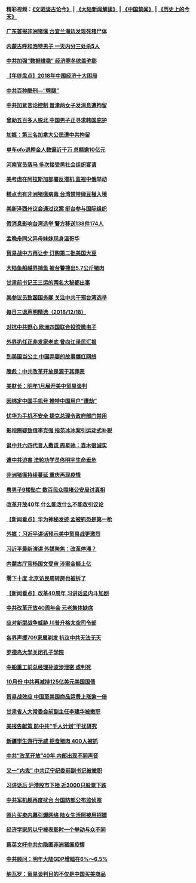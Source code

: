 #### 精彩视频：[《文昭谈古论今》](https://github.com/gfw-breaker/wenzhao/blob/master/README.md?t=12191531) | [《大陆新闻解读》](https://github.com/gfw-breaker/ntdtv-comedy/blob/master/README.md?t=12191531) | [《中国禁闻》](https://github.com/gfw-breaker/ntdtv-news/blob/master/README.md?t=12191531) | [《历史上的今天》](https://github.com/gfw-breaker/today-in-history/blob/master/README.md?t=12191531) 

#### [广东首报非洲猪瘟 台宜兰海边发现死猪尸体](../pages/nsc413/n10920009.md?t=12191531) 

#### [内蒙古呼和浩特男子 一天内分三处杀5人](../pages/nsc413/n10919842.md?t=12191531) 


#### [中共加强“数据维稳” 经济寒冬欲盖弥彰](../pages/nsc413/n10918460.md?t=12191531) 

#### [【年终盘点】2018年中国经济十大困局](../pages/nsc413/n10895823.md?t=12191531) 

#### [中共百种酷刑—“劈腿”](../pages/nsc413/n10915819.md?t=12191531) 

#### [中共加紧言论控制 晋津两女子发消息遭拘留](../pages/nsc413/n10919551.md?t=12191531) 

#### [曾助五百多人脱北 中国男子正寻求韩国庇护](../pages/nsc413/n10919978.md?t=12191531) 

#### [加媒：第三名加拿大公民遭中共拘留](../pages/nsc413/n10919843.md?t=12191531) 

#### [单车ofo退押金人数逼近千万 总额逾10亿元](../pages/nsc413/n10919605.md?t=12191531) 

#### [河南官员落马 多次接受黑社会组织宴请](../pages/nsc413/n10919382.md?t=12191531) 

#### [美考虑在阿拉斯加部署反潜机 监视中俄举动](../pages/nsc413/n10919530.md?t=12191531) 

#### [糕点也有非洲猪瘟病毒 台湾禁带绿豆椪入境](../pages/nsc413/n10919240.md?t=12191531) 

#### [美新泽西州议会通过议案 挺台参与国际组织](../pages/nsc413/n10919430.md?t=12191531) 

#### [假消息影响台湾选举 警方移送138件174人](../pages/nsc413/n10919364.md?t=12191531) 

#### [孟晚舟同父异母妹妹现身温哥华](../pages/nsc413/n10919283.md?t=12191531) 

#### [贸易战中方再让步 订购第二批美国大豆](../pages/nsc413/n10919154.md?t=12191531) 

#### [大陆鱼船越界捕鱼 被台警搜出5.7公斤猪肉](../pages/nsc413/n10919237.md?t=12191531) 

#### [甘肃前书记王三运的两名大秘都出事](../pages/nsc413/n10919169.md?t=12191531) 

#### [美参议员致函国务卿 关注中共干预台湾选举](../pages/nsc413/n10919095.md?t=12191531) 

#### [每日三退声明精选（2018/12/18）](../pages/nsc413/n10919167.md?t=12191531) 

#### [对抗中共野心 欧洲四国联合投资微电子](../pages/nsc413/n10918997.md?t=12191531) 

#### [外界扒任正非发家老底 曾向江泽民汇报](../pages/nsc413/n10918808.md?t=12191531) 

#### [到美国当公主 中国弃婴的故事爆红网络](../pages/nsc413/n10918856.md?t=12191531) 

#### [滕彪：中共改革开放是源于其罪恶](../pages/nsc413/n10918773.md?t=12191531) 

#### [美财长：明年1月展开美中贸易谈判](../pages/nsc413/n10918842.md?t=12191531) 

#### [因绑定中国手机号 推特中国用户“遭劫”](../pages/nsc413/n10918563.md?t=12191531) 

#### [忧华为手机不安全 捷克总理令政府部门禁用](../pages/nsc413/n10918771.md?t=12191531) 

#### [影视圈疑致信李克强 指范冰冰案引运动式补税](../pages/nsc413/n10918813.md?t=12191531) 

#### [讽中共六四代言人撒谎 周星驰：袁木很诚实](../pages/nsc413/n10918532.md?t=12191531) 

#### [遭中共迫害 法轮功学员佟明宇生命垂危](../pages/nsc413/n10918238.md?t=12191531) 

#### [非洲猪瘟持续蔓延 重庆再现疫情](../pages/nsc413/n10918618.md?t=12191531) 

#### [粤男子9楼坠亡 数百民众围堵公安局讨真相](../pages/nsc413/n10918585.md?t=12191531) 

#### [改革开放40年 什么能改什么不能改引议论](../pages/nsc413/n10918595.md?t=12191531) 

#### [【新闻看点】华为神秘发迹 孟被抓恐是第一枪](../pages/nsc413/n10918492.md?t=12191531) 

#### [外媒：习近平讲话预示美中贸易战更激烈](../pages/nsc413/n10918487.md?t=12191531) 

#### [习近平最新演讲 外媒聚焦：改革停滞？](../pages/nsc413/n10918212.md?t=12191531) 

#### [内蒙古厅官杨国文受审 涉案金额上亿](../pages/nsc413/n10916805.md?t=12191531) 

#### [零下十度 北京访民周转房也被拆了](../pages/nsc413/n10918541.md?t=12191531) 

#### [【新闻看点】改革40周年 习讲话显内斗加剧](../pages/nsc413/n10918330.md?t=12191531) 

#### [中共改革开放40周年会 元老集体缺席](../pages/nsc413/n10918475.md?t=12191531) 

#### [应对新型战争威胁 川普升格太空司令部](../pages/nsc413/n10918501.md?t=12191531) 

#### [各界声援709家属剃发 抗议中共无法无天](../pages/nsc413/n10918409.md?t=12191531) 

#### [罗德岛大学关闭孔子学院](../pages/nsc413/n10918386.md?t=12191531) 

#### [中船重工前总经理孙波涉泄密 或判死](../pages/nsc413/n10918408.md?t=12191531) 

#### [10月份 中共再减持125亿美元美国国债](../pages/nsc413/n10918279.md?t=12191531) 

#### [贸易战效应 中国至美国商品运费上涨逾一倍](../pages/nsc413/n10918337.md?t=12191531) 

#### [甘肃省人大常委会前副主任李建华被撤职](../pages/nsc413/n10917751.md?t=12191531) 

#### [美报告献策 防中共“千人计划”干扰研究](../pages/nsc413/n10916712.md?t=12191531) 

#### [新疆学生游行示威 拒食猪肉 400人被抓](../pages/nsc413/n10917809.md?t=12191531) 


#### [中共“改革开放”40年 内部出现不同声音](../pages/nsc413/n10917987.md?t=12191531) 

#### [又一“内鬼” 中共辽宁纪委前副书记被撤职](../pages/nsc413/n10917834.md?t=12191531) 

#### [习讲话后 沪港股市下挫 近3000只股票下跌](../pages/nsc413/n10917730.md?t=12191531) 

#### [中共军机舰再度扰台 台国防部公布监侦照](../pages/nsc413/n10917777.md?t=12191531) 

#### [照片买卖内幕引爆网络 陆女生活照被用招嫖](../pages/nsc413/n10917483.md?t=12191531) 

#### [经济学家厉以宁被表彰时一个举动与众不同](../pages/nsc413/n10917526.md?t=12191531) 

#### [蔡英文吁中共勿隐匿非洲猪瘟疫情](../pages/nsc413/n10917642.md?t=12191531) 

#### [中共顾问：明年大陆GDP增幅在6%～6.5%](../pages/nsc413/n10917474.md?t=12191531) 

#### [纳瓦罗：贸易谈判目的不仅是中国买美商品](../pages/nsc413/n10917018.md?t=12191531) 

